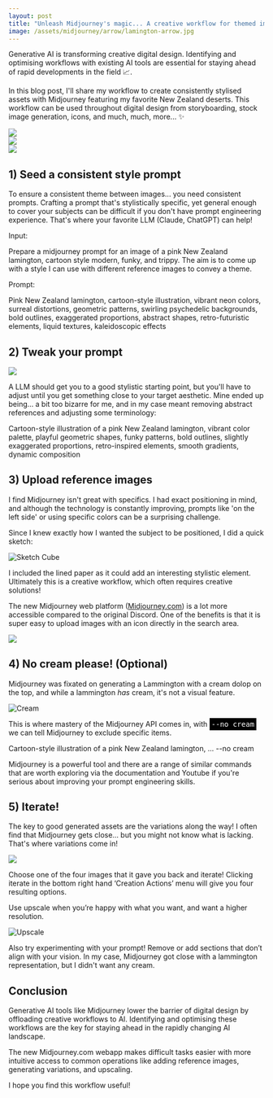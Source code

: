 ```yaml
---
layout: post
title: "Unleash Midjourney's magic... A creative workflow for themed image generation"
image: /assets/midjourney/arrow/lamington-arrow.jpg
---
```


Generative AI is transforming creative digital design. Identifying and optimising workflows with existing AI tools are essential for staying ahead of rapid developments in the field 📈.

In this blog post, I'll share my workflow to create consistently stylised assets with Midjourney featuring my favorite New Zealand deserts. This workflow can be used throughout digital design from storyboarding, stock image generation, icons, and much, much, more... ✨

<img src="/assets/midjourney/arrow/jaffa-arrow.jpg"/>
<div style="margin-bottom: 8px"/>
<img src="/assets/midjourney/arrow/lamington-arrow.jpg"/>
<div style="margin-bottom: 8px"/>
<img src="/assets/midjourney/arrow/pavlova-arrow.jpg"/>

## 1) Seed a consistent style prompt

To ensure a consistent theme between images... you need consistent prompts. Crafting a prompt that's stylistically specific, yet general enough to cover your subjects can be difficult if you don't have prompt engineering experience. That's where your favorite LLM (Claude, ChatGPT) can help!

Input:

<div class="code-block">
Prepare a midjourney prompt for an image of a pink New Zealand lamington, cartoon style modern, funky, and trippy. The aim is to come up with a style I can use with different reference images to convey a theme.
</div>

Prompt:

<div class="code-block">
Pink New Zealand lamington, cartoon-style illustration, vibrant neon colors, surreal distortions, geometric patterns, swirling psychedelic backgrounds, bold outlines, exaggerated proportions, abstract shapes, retro-futuristic elements, liquid textures, kaleidoscopic effects
</div>

## 2) Tweak your prompt

<img src="/assets/midjourney/arrow/trippy-arrow.jpg"/>

A LLM should get you to a good stylistic starting point, but you'll have to adjust until you get something close to your target aesthetic. Mine ended up being… a bit too bizarre for me, and in my case meant removing abstract references and adjusting some terminology:

<div class="code-block">
Cartoon-style illustration of a pink New Zealand lamington, vibrant color palette, playful geometric shapes, funky patterns, bold outlines, slightly exaggerated proportions, retro-inspired elements, smooth gradients, dynamic composition
</div>

## 3) Upload reference images

I find Midjourney isn't great with specifics. I had exact positioning in mind, and although the technology is constantly improving, prompts like 'on the left side' or using specific colors can be a surprising challenge.

Since I knew exactly how I wanted the subject to be positioned, I did a quick sketch:

![Sketch Cube](/assets/midjourney/sketch-cube.jpg)

I included the lined paper as it could add an interesting stylistic element. Ultimately this is a creative workflow, which often requires creative solutions!

The new Midjourney web platform (<a href="midjourney.com">Midjourney.com</a>) is a lot more accessible compared to the original Discord. One of the benefits is that it is super easy to upload images with an icon directly in the search area.

<img src="/assets/midjourney/add-image-small.png" />

## 4) No cream please! (Optional)

Midjourney was fixated on generating a Lammington with a cream dolop on the top, and while a lammington <i>has</i> cream, it's not a visual feature.

![Cream](/assets/midjourney/cream.png)

This is where mastery of the Midjourney API comes in, with <span style="background-color: black; color: white; font-family: monospace; padding: 4px;">--no cream</span> we can tell Midjourney to exclude specific items.

<div class="code-block">
Cartoon-style illustration of a pink New Zealand lamington, ... --no cream
</div>

Midjourney is a powerful tool and there are a range of similar commands that are worth exploring via the documentation and Youtube if you're serious about improving your prompt engineering skills.

## 5) Iterate!

The key to good generated assets are the variations along the way! I often find that Midjourney gets close… but you might not know what is lacking. That's where variations come in!

<img style="margin: auto" src="/assets/midjourney/vary.jpg"/>

Choose one of the four images that it gave you back and iterate! Clicking iterate in the bottom right hand ‘Creation Actions’ menu will give you four resulting options.

Use upscale when you’re happy with what you want, and want a higher resolution.

![Upscale](/assets/midjourney/upscale.jpg)

Also try experimenting with your prompt! Remove or add sections that don’t align with your vision. In my case, Midjourney got close with a lammington representation, but I didn't want any cream.

## Conclusion

Generative AI tools like Midjourney lower the barrier of digital design by offloading creative workflows to AI. Identifying and optimising these workflows are the key for staying ahead in the rapidly changing AI landscape.

The new Midjourney.com webapp makes difficult tasks easier with more intuitive access to common operations like adding reference images, generating variations, and upscaling.

I hope you find this workflow useful!
